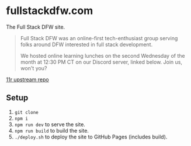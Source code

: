 # fullstackdfw.com

The Full Stack DFW site.  

> Full Stack DFW was an online-first tech-enthusiast group serving folks around DFW interested in full stack development.
> 
> We hosted online learning lunches on the second Wednesday of the month at 12:30 PM CT on our Discord server, linked below.  Join us, won't you?

[11r upstream repo](https://github.com/reeseschultz/11r)

## Setup

1. `git clone`
1. `npm i`
1. `npm run dev` to serve the site.
1. `npm run build` to build the site.
1. `./deploy.sh` to deploy the site to GitHub Pages (includes build).

